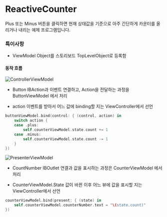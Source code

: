 # ReactiveCounter

Plus 또는 Minus 버튼을 클릭하면 현재 상태값을 기준으로
아주 간단하게 카운터를 올리거나 내리는 예제 프로그램입니다.

### 특이사항

- ViewModel Object를 스토리보드 TopLevelObject로 등록함

#### 동작 흐름

![ControllerViewModel](https://github.com/godrm/ReactiveCounter/blob/Images/ControllerViewModel.png?raw=true)

- Button IBAction과 이벤트 연결하고, Action을 전달하는 과정을 ButtonViewModel 에서 처리

- action 이벤트를 받아서 어느 값에 binding할 지는 ViewController에서 선언

```swift
buttonViewModel.bind(control: { (control, action) in
    switch action {
    case .plus:
        self.counterViewModel.state.count += 1
    case .minus:
        self.counterViewModel.state.count -= 1
    }
})
```

![PresenterViewModel](https://github.com/godrm/ReactiveCounter/blob/Images/PresenterViewModel.png?raw=true)

- CountNumber IBOutlet 연결과 값을 표시하는 과정은 CounterViewModel 에서 처리

- CounterViewModel.State 값이 바뀐 이후 어느 뷰에 값을 표시할 지는 ViewController에서 선언

```swift
counterViewModel.bind(present: { (state) in
    self.counterViewModel.counterNumber.text = "\(state.count)"
})
```

